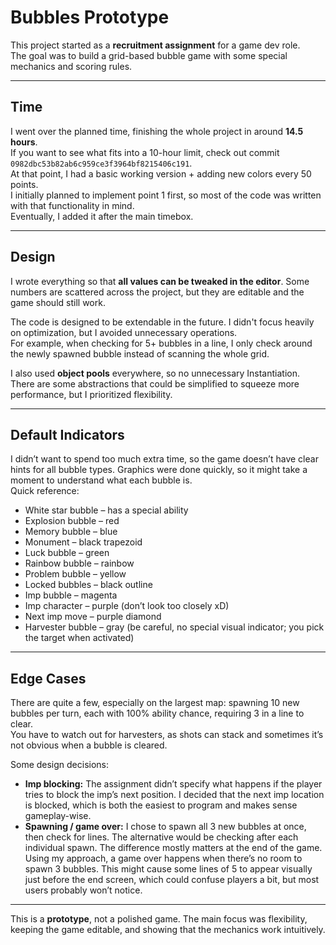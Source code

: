 # Bubbles Prototype

This project started as a **recruitment assignment** for a game dev role.  
The goal was to build a grid-based bubble game with some special mechanics and scoring rules.

---

## Time

I went over the planned time, finishing the whole project in around **14.5 hours**.  
If you want to see what fits into a 10-hour limit, check out commit `0982dbc53b82ab6c959ce3f3964bf8215406c191`.  
At that point, I had a basic working version + adding new colors every 50 points.  
I initially planned to implement point 1 first, so most of the code was written with that functionality in mind.  
Eventually, I added it after the main timebox.

---

## Design

I wrote everything so that **all values can be tweaked in the editor**. Some numbers are scattered across the project, but they are editable and the game should still work.  

The code is designed to be extendable in the future. I didn't focus heavily on optimization, but I avoided unnecessary operations.  
For example, when checking for 5+ bubbles in a line, I only check around the newly spawned bubble instead of scanning the whole grid.  

I also used **object pools** everywhere, so no unnecessary Instantiation. There are some abstractions that could be simplified to squeeze more performance, but I prioritized flexibility.

---

## Default Indicators

I didn’t want to spend too much extra time, so the game doesn’t have clear hints for all bubble types. Graphics were done quickly, so it might take a moment to understand what each bubble is.  
Quick reference:

- White star bubble – has a special ability  
- Explosion bubble – red  
- Memory bubble – blue  
- Monument – black trapezoid  
- Luck bubble – green  
- Rainbow bubble – rainbow  
- Problem bubble – yellow  
- Locked bubbles – black outline  
- Imp bubble – magenta  
- Imp character – purple (don’t look too closely xD)  
- Next imp move – purple diamond  
- Harvester bubble – gray (be careful, no special visual indicator; you pick the target when activated)  

---

## Edge Cases

There are quite a few, especially on the largest map: spawning 10 new bubbles per turn, each with 100% ability chance, requiring 3 in a line to clear.  
You have to watch out for harvesters, as shots can stack and sometimes it’s not obvious when a bubble is cleared.  

Some design decisions:

- **Imp blocking:** The assignment didn’t specify what happens if the player tries to block the imp’s next position. I decided that the next imp location is blocked, which is both the easiest to program and makes sense gameplay-wise.  
- **Spawning / game over:** I chose to spawn all 3 new bubbles at once, then check for lines. The alternative would be checking after each individual spawn. The difference mostly matters at the end of the game. Using my approach, a game over happens when there’s no room to spawn 3 bubbles. This might cause some lines of 5 to appear visually just before the end screen, which could confuse players a bit, but most users probably won’t notice.  

---

This is a **prototype**, not a polished game. The main focus was flexibility, keeping the game editable, and showing that the mechanics work intuitively.
